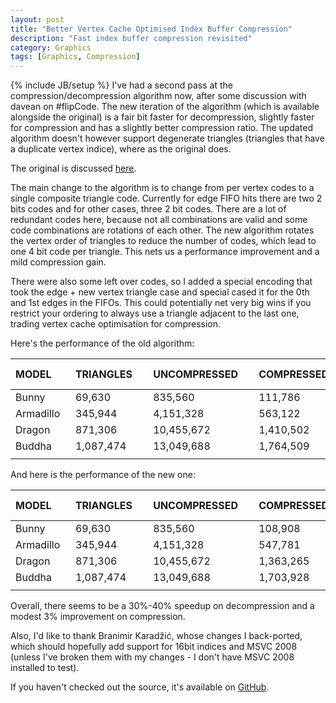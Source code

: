 ```yaml
---
layout: post
title: "Better Vertex Cache Optimised Index Buffer Compression"
description: "Fast index buffer compression revisited"
category: Graphics
tags: [Graphics, Compression]
---
```

{% include JB/setup %}
I've had a second pass at the compression/decompression algorithm now, after some discussion with davean on #flipCode. The new iteration of the algorithm (which is available alongside the original) is a fair bit faster for decompression, slightly faster for compression and has a slightly better compression ratio. The updated algorithm doesn't however support degenerate triangles (triangles that have a duplicate vertex indice), where as the original does. 

The original is discussed [here](http://conorstokes.github.io/graphics/2014/09/28/vertex-cache-optimised-index-buffer-compression/).

The main change to the algorithm is to change from per vertex codes to a single composite triangle code. Currently for edge FIFO hits there are two 2 bits codes and for other cases, three 2 bit codes. There are a lot of redundant codes here, because not all combinations are valid and some code combinations are rotations of each other. The new algorithm rotates the vertex order of triangles to reduce the number of codes, which lead to one 4 bit code per triangle. This nets us a performance improvement and a mild compression gain. 

There were also some left over codes, so I added a special encoding that took the edge + new vertex triangle case and special cased it for the 0th and 1st edges in the FIFOs. This could potentially net very big wins if you restrict your ordering to always use a triangle adjacent to the last one, trading vertex cache optimisation for compression.

Here's the performance of the old algorithm:

MODEL&nbsp;&nbsp;  |  &nbsp;&nbsp;TRIANGLES&nbsp;&nbsp;  |  &nbsp;&nbsp;UNCOMPRESSED&nbsp;&nbsp;  |  &nbsp;&nbsp;COMPRESSED&nbsp;&nbsp;  |  &nbsp;&nbsp;COMPRESSION TIME&nbsp;&nbsp;  | &nbsp;&nbsp;DECOMPRESSION TIME 
:-- | :-- | :-- | :-- | :-- | :-- |
Bunny | &nbsp;&nbsp;69,630 | &nbsp;&nbsp;835,560 | &nbsp;&nbsp;111,786 | &nbsp;&nbsp;3.7ms | &nbsp;&nbsp;1.45ms
Armadillo | &nbsp;&nbsp;345,944 | &nbsp;&nbsp;4,151,328 | &nbsp;&nbsp;563,122 | &nbsp;&nbsp;17ms | &nbsp;&nbsp;6.5ms
Dragon | &nbsp;&nbsp;871,306 | &nbsp;&nbsp;10,455,672 | &nbsp;&nbsp;1,410,502 | &nbsp;&nbsp;44.8ms | &nbsp;&nbsp;16.6ms
Buddha | &nbsp;&nbsp;1,087,474 | &nbsp;&nbsp;13,049,688 | &nbsp;&nbsp;1,764,509 | &nbsp;&nbsp;54ms | &nbsp;&nbsp;20.8ms
  |   |   |   |   | 

And here is the performance of the new one:

MODEL&nbsp;&nbsp;  |  &nbsp;&nbsp;TRIANGLES&nbsp;&nbsp;  |  &nbsp;&nbsp;UNCOMPRESSED&nbsp;&nbsp;  |  &nbsp;&nbsp;COMPRESSED&nbsp;&nbsp;  |  &nbsp;&nbsp;COMPRESSION TIME&nbsp;&nbsp;  | &nbsp;&nbsp;DECOMPRESSION TIME 
:-- | :-- | :-- | :-- | :-- | :-- |
Bunny | &nbsp;&nbsp;69,630 | &nbsp;&nbsp;835,560 | &nbsp;&nbsp;108,908 | &nbsp;&nbsp;2.85ms | &nbsp;&nbsp;0.92ms
Armadillo | &nbsp;&nbsp;345,944 | &nbsp;&nbsp;4,151,328 | &nbsp;&nbsp;547,781 | &nbsp;&nbsp;15.9s | &nbsp;&nbsp;4.6ms
Dragon | &nbsp;&nbsp;871,306 | &nbsp;&nbsp;10,455,672 | &nbsp;&nbsp;1,363,265 | &nbsp;&nbsp;36.3ms | &nbsp;&nbsp;11.8ms
Buddha | &nbsp;&nbsp;1,087,474 | &nbsp;&nbsp;13,049,688 | &nbsp;&nbsp;1,703,928 | &nbsp;&nbsp;46ms | &nbsp;&nbsp;14.7ms
  |   |   |   |   | 

Overall, there seems to be a 30%-40% speedup on decompression and a modest 3% improvement on compression.

Also, I'd like to thank Branimir Karadžić, whose changes I back-ported, which should hopefully add support for 16bit indices and MSVC 2008 (unless I've broken them with my changes - I don't have MSVC 2008 installed to test).

If you haven't checked out the source, it's available on [GitHub](https://github.com/ConorStokes/IndexBufferCompression).
